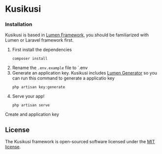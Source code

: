 # Kusikusi

### Installation
Kusikusi is based in [Lumen Framework](https://lumen.laravel.com/), you should be familiarized with Lumen or Laravel framework first.

1. First install the dependencies
   ```shell script
   composer install
   ```
3. Rename the `.env.example` file to `.env   
2. Generate an application key. Kusikusi includes [Lumen Generator](https://github.com/flipboxstudio/lumen-generator) so you can run this command to generate a applicatio key
   ```shell script
   php artisan key:generate
   ```
4. Serve your app!
   ```shell script
   php artisan serve
   ```

Create and application key

## License

The Kusikusi framework is open-sourced software licensed under the [MIT license](https://opensource.org/licenses/MIT).
